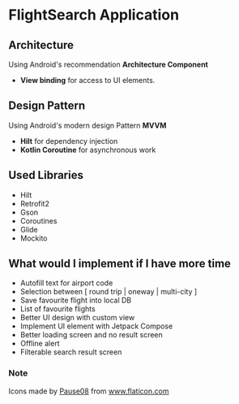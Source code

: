 # FlightSearch Application

## Architecture
Using Android's recommendation **Architecture Component**
- **View binding** for access to UI elements.

## Design Pattern
Using Android's modern design Pattern **MVVM**
- **Hilt** for dependency injection
- **Kotlin Coroutine** for asynchronous work

## Used Libraries
- Hilt
- Retrofit2
- Gson
- Coroutines
- Glide
- Mockito

## What would I implement if I have more time
- Autofill text for airport code
- Selection between [ round trip | oneway | multi-city ]
- Save favourite flight into local DB
- List of favourite flights
- Better UI design with custom view
- Implement UI element with Jetpack Compose
- Better loading screen and no result screen
- Offline alert
- Filterable search result screen

### Note
<div>Icons made by <a href="https://www.flaticon.com/authors/pause08" title="Pause08">Pause08</a> from <a href="https://www.flaticon.com/" title="Flaticon">www.flaticon.com</a></div>

